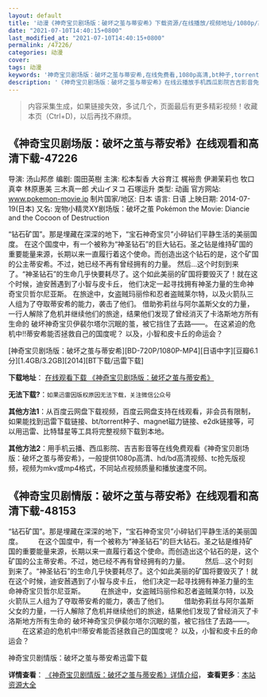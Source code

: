 ```yaml
---
layout: default
title: '动漫《神奇宝贝剧场版：破坏之茧与蒂安希》下载资源/在线播放/视频地址/1080p/高清/蓝光'
date: "2021-07-10T14:40:15+0800"
last_modified_at: "2021-07-10T14:40:15+0800"
permalink: /47226/
categories: 动漫
cover:
tags: 动漫
keywords: '神奇宝贝剧场版：破坏之茧与蒂安希,在线免费看,1080p高清,bt种子,torrent,百度云盘,magnet,磁力链,迅雷下载资源'
description: '《神奇宝贝剧场版：破坏之茧与蒂安希》在线云播放手机西瓜影院吉吉影音免费看，1080p高清bd/hd未删减完整版和tc抢先枪版，mkv/mp4格式，附带bt/torrent种子、magnet/磁力链、百度云盘、网盘资源迅雷下载链接'
---
```


>内容采集生成，如果链接失效，多试几个，页面最后有更多精彩视频！收藏本页（Ctrl+D)，以后再找不麻烦。


## 《神奇宝贝剧场版：破坏之茧与蒂安希》在线观看和高清下载-47226

导演: 汤山邦彦 编剧: 園田英樹 主演: 松本梨香 大谷育江 梶裕贵 伊濑茉莉也 牧口真幸 林原惠美 三木真一郎 犬山イヌコ 石塚运升 类型: 动画 官方网站: www.pokemon-movie.jp 制片国家/地区: 日本 语言: 日语 上映日期: 2014-07-19(日本) 又名: 宠物小精灵XY剧场版：破坏之茧 Pokémon the Movie: Diancie and the Cocoon of Destruction

“钻石矿国”。那是埋藏在深深的地下，“宝石神奇宝贝”小碎钻们平静生活的美丽国度。 在这个国度中，有一个被称为“神圣钻石”的巨大钻石。圣之钻是维持矿国的重要能量来源，长期以来一直履行着这个使命。而创造出这个钻石的是，这个矿国的公主蒂安希。不过，她已经不再有曾经拥有的力量。 然后…这个时刻到来了。“神圣钻石”的生命几乎快要耗尽了。这个如此美丽的矿国将要毁灭了！就在这个时候，迪安莤遇到了小智与皮卡丘， 他们决定一起寻找拥有神圣力量的生命神奇宝贝哲尔尼亚斯。 在旅途中，女盗贼玛丽伶和忍者盗贼莱尔特，以及火箭队三人组为了夺取蒂安希的能力，袭击了他们。 借助弥莉丝与阿尔盖斯父女的力量，一行人解除了危机并继续他们的旅途，结果他们发现了曾经消灭了卡洛斯地方所有生命的 破坏神奇宝贝伊裴尔塔尔沉眠的茧，被它挡住了去路——。 在这紧迫的危机中!!蒂安希能否拯救自己的国度呢？ 以及，小智和皮卡丘的命运会？


[神奇宝贝剧场版：破坏之茧与蒂安希][BD-720P/1080P-MP4][日语中字][豆瓣6.1分][1.4GB/3.2GB][2014][BT下载/迅雷下载]

**下载地址**： [在线观看下载 《神奇宝贝剧场版：破坏之茧与蒂安希》](https://www.btdx8.com/torrent/pokemon_the_movie_2014.html) 


**无法下载?**：`如果迅雷因版权原因无法下载，关注微信公众号 `

**其他方法1**：从百度云网盘下载视频，百度云网盘支持在线观看，非会员有限制，如果能找到迅雷下载链接、bt/torrent种子、magnet磁力链接、e2dk链接等，可以用迅雷、比特彗星等工具将完整视频下载到本地。

**其他方法2**：用手机云播、西瓜影院、吉吉影音等在线免费观看《神奇宝贝剧场版：破坏之茧与蒂安希》，一般提供1080p高清、hd/bd高清视频、tc抢先版视频，视频为mkv或mp4格式，不同站点视频质量和播放速度不同。


## 《神奇宝贝剧情版：破坏之茧与蒂安希》在线观看和高清下载-48153

“钻石矿国”。那是埋藏在深深的地下，“宝石神奇宝贝”小碎钻们平静生活的美丽国度。 　　在这个国度中，有一个被称为“神圣钻石”的巨大钻石。圣之钻是维持矿国的重要能量来源，长期以来一直履行着这个使命。而创造出这个钻石的是，这个矿国的公主蒂安希。不过，她已经不再有曾经拥有的力量。 　　然后…这个时刻到来了。&ldquo;神圣钻石”的生命几乎快要耗尽了。这个如此美丽的矿国将要毁灭了！就在这个时候，迪安莤遇到了小智与皮卡丘， 他们决定一起寻找拥有神圣力量的生命神奇宝贝哲尔尼亚斯。 　　在旅途中，女盗贼玛丽伶和忍者盗贼莱尔特，以及火箭队三人组为了夺取蒂安希的能力，袭击了他们。 　　借助弥莉丝与阿尔盖斯父女的力量，一行人解除了危机并继续他们的旅途，结果他们发现了曾经消灭了卡洛斯地方所有生命的 破坏神奇宝贝伊裴尔塔尔沉眠的茧，被它挡住了去路&mdash;—。 　　在这紧迫的危机中!!蒂安希能否拯救自己的国度呢？ 以及，小智和皮卡丘的命运会？


神奇宝贝剧情版：破坏之茧与蒂安希迅雷下载

**详情查看**： [《神奇宝贝剧情版：破坏之茧与蒂安希》详情介绍](/movie/48153/)， **查看更多**：[本站资源大全](/movie/t/all/)

